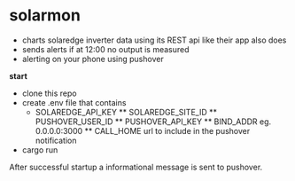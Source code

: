 # solarmon
* charts solaredge inverter data using its REST api like their app also does
* sends alerts if at 12:00 no output is measured
* alerting on your phone using pushover

**start**
* clone this repo
* create .env file that contains
  * SOLAREDGE_API_KEY
** SOLAREDGE_SITE_ID
** PUSHOVER_USER_ID
** PUSHOVER_API_KEY
** BIND_ADDR eg. 0.0.0.0:3000
** CALL_HOME url to include in the pushover notification
* cargo run

After successful startup a informational message is sent to pushover.